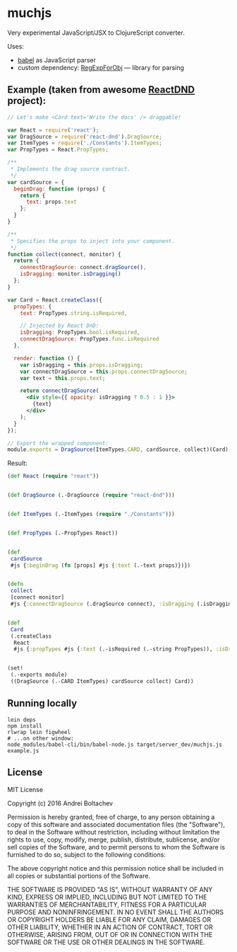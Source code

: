 # muchjs


Very experimental JavaScript/JSX to ClojureScript converter.

Uses:

* [babel](https://babeljs.io/) as JavaScript parser
* custom dependency: [RegExpForObj](https://github.com/andrewboltachev/regexpforobj) — library for parsing


## Example (taken from awesome [ReactDND](http://gaearon.github.io/react-dnd/) project):

```jsx
// Let's make <Card text='Write the docs' /> draggable!

var React = require('react');
var DragSource = require('react-dnd').DragSource;
var ItemTypes = require('./Constants').ItemTypes;
var PropTypes = React.PropTypes;

/**
 * Implements the drag source contract.
 */
var cardSource = {
  beginDrag: function (props) {
    return {
      text: props.text
    };
  }
}

/**
 * Specifies the props to inject into your component.
 */
function collect(connect, monitor) {
  return {
    connectDragSource: connect.dragSource(),
    isDragging: monitor.isDragging()
  };
}

var Card = React.createClass({
  propTypes: {
    text: PropTypes.string.isRequired,

    // Injected by React DnD:
    isDragging: PropTypes.bool.isRequired,
    connectDragSource: PropTypes.func.isRequired
  },

  render: function () {
    var isDragging = this.props.isDragging;
    var connectDragSource = this.props.connectDragSource;
    var text = this.props.text;

    return connectDragSource(
      <div style={{ opacity: isDragging ? 0.5 : 1 }}>
        {text}
      </div>
    );
  }
});

// Export the wrapped component:
module.exports = DragSource(ItemTypes.CARD, cardSource, collect)(Card);
```

Result:
```clojure
(def React (require "react"))


(def DragSource (.-DragSource (require "react-dnd")))


(def ItemTypes (.-ItemTypes (require "./Constants")))


(def PropTypes (.-PropTypes React))


(def
 cardSource 
 #js {:beginDrag (fn [props] #js {:text (.-text props)})})


(defn
 collect
 [connect monitor]
 #js {:connectDragSource (.dragSource connect), :isDragging (.isDragging monitor)})


(def
 Card
 (.createClass
  React
  #js {:propTypes #js {:text (.-isRequired (.-string PropTypes)), :isDragging (.-isRequired (.-bool PropTypes)), :connectDragSource (.-isRequired (.-func PropTypes))}, :render (fn [] (let [isDragging (.-isDragging (.-props this)) connectDragSource (.-connectDragSource (.-props this)) text (.-text (.-props this))] (connectDragSource [:div {:style #js {:opacity (if isDragging 0.5 1)}} "\n        " text "\n      "])))}))


(set!
 (.-exports module)
 ((DragSource (.-CARD ItemTypes) cardSource collect) Card))
```


## Running locally
```
lein deps
npm install
rlwrap lein figwheel
# ...on other window:
node_modules/babel-cli/bin/babel-node.js target/server_dev/muchjs.js example.js
```


## License
MIT License

Copyright (c) 2016 Andrei Boltachev

Permission is hereby granted, free of charge, to any person obtaining a copy
of this software and associated documentation files (the "Software"), to deal
in the Software without restriction, including without limitation the rights
to use, copy, modify, merge, publish, distribute, sublicense, and/or sell
copies of the Software, and to permit persons to whom the Software is
furnished to do so, subject to the following conditions:

The above copyright notice and this permission notice shall be included in all
copies or substantial portions of the Software.

THE SOFTWARE IS PROVIDED "AS IS", WITHOUT WARRANTY OF ANY KIND, EXPRESS OR
IMPLIED, INCLUDING BUT NOT LIMITED TO THE WARRANTIES OF MERCHANTABILITY,
FITNESS FOR A PARTICULAR PURPOSE AND NONINFRINGEMENT. IN NO EVENT SHALL THE
AUTHORS OR COPYRIGHT HOLDERS BE LIABLE FOR ANY CLAIM, DAMAGES OR OTHER
LIABILITY, WHETHER IN AN ACTION OF CONTRACT, TORT OR OTHERWISE, ARISING FROM,
OUT OF OR IN CONNECTION WITH THE SOFTWARE OR THE USE OR OTHER DEALINGS IN THE
SOFTWARE.
